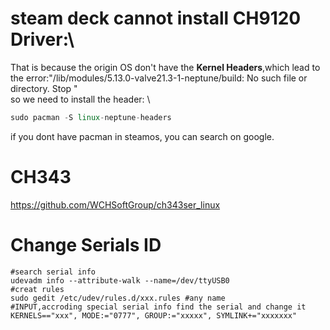 # steam deck cannot install CH9120 Driver:\
That is because the origin OS don't have the **Kernel Headers**,which lead to the error:"/lib/modules/5.13.0-valve21.3-1-neptune/build: No such file or directory. Stop " \
so we need to install the header: \
```c++
sudo pacman -S linux-neptune-headers
```
if you dont have pacman in steamos, you can search on google.

# CH343
https://github.com/WCHSoftGroup/ch343ser_linux

# Change Serials ID
```shell
#search serial info
udevadm info --attribute-walk --name=/dev/ttyUSB0
#creat rules
sudo gedit /etc/udev/rules.d/xxx.rules #any name
#INPUT,accroding special serial info find the serial and change it 
KERNELS=="xxx", MODE:="0777", GROUP:="xxxxx", SYMLINK+="xxxxxxx"
```
